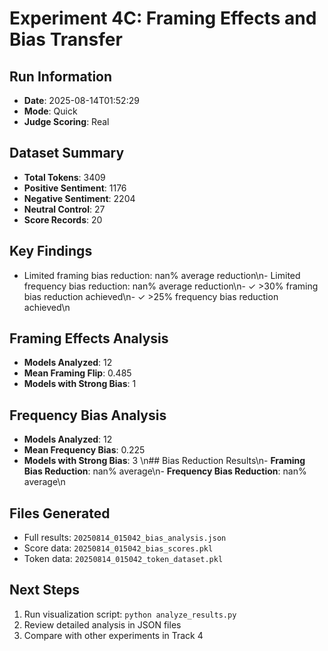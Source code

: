 # Experiment 4C: Framing Effects and Bias Transfer
        
## Run Information
- **Date**: 2025-08-14T01:52:29
- **Mode**: Quick
- **Judge Scoring**: Real

## Dataset Summary
- **Total Tokens**: 3409
- **Positive Sentiment**: 1176
- **Negative Sentiment**: 2204  
- **Neutral Control**: 27
- **Score Records**: 20

## Key Findings

- Limited framing bias reduction: nan% average reduction\n- Limited frequency bias reduction: nan% average reduction\n- ✓ >30% framing bias reduction achieved\n- ✓ >25% frequency bias reduction achieved\n
## Framing Effects Analysis
- **Models Analyzed**: 12
- **Mean Framing Flip**: 0.485
- **Models with Strong Bias**: 1

## Frequency Bias Analysis
- **Models Analyzed**: 12
- **Mean Frequency Bias**: 0.225
- **Models with Strong Bias**: 3
\n## Bias Reduction Results\n- **Framing Bias Reduction**: nan% average\n- **Frequency Bias Reduction**: nan% average\n
## Files Generated
- Full results: `20250814_015042_bias_analysis.json`
- Score data: `20250814_015042_bias_scores.pkl`
- Token data: `20250814_015042_token_dataset.pkl`

## Next Steps
1. Run visualization script: `python analyze_results.py`
2. Review detailed analysis in JSON files
3. Compare with other experiments in Track 4

